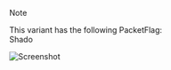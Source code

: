 > [!NOTE]  
> This variant has the following PacketFlag:  
> Shado  
  
![Screenshot](https://raw.githubusercontent.com/Cryakl/Ultimate-RAT-Collection/refs/heads/main/Gh0stRat/Mmly/Screenshot.png)
